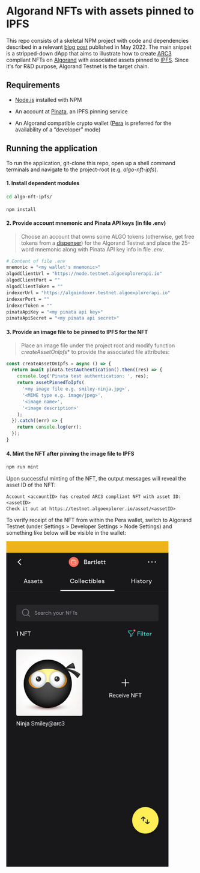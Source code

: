 # Algorand NFTs with assets pinned to IPFS

This repo consists of a skeletal NPM project with code and dependencies described in a relevant [blog post](https://blog.genuine.com/2022/05/algorand-nfts-with-ipfs-assets/) published in May 2022.  The main snippet is a stripped-down dApp that aims to illustrate how to create [ARC3](https://github.com/algorandfoundation/ARCs/blob/main/ARCs/arc-0003.md) compliant NFTs on [Algorand](https://www.algorand.com/) with associated assets pinned to [IPFS](https://ipfs.io/).  Since it's for R&D purpose, Algorand Testnet is the target chain.

## Requirements

* [Node.js](https://nodejs.org/) installed with NPM

* An account at [Pinata](https://www.pinata.cloud/), an IPFS pinning service

* An Algorand compatible crypto wallet ([Pera](https://perawallet.app/) is preferred for the availability of a “developer” mode)

## Running the application

To run the application, git-clone this repo, open up a shell command terminals and navigate to the project-root (e.g. *algo-nft-ipfs*).

#### 1. Install dependent modules

```bash
cd algo-nft-ipfs/

npm install
```

#### 2. Provide account mnemonic and Pinata API keys (in file .env)

> Choose an account that owns some ALGO tokens (otherwise, get free tokens from a [dispenser](https://dispenser.testnet.aws.algodev.network/)) for the Algorand Testnet and place the 25-word mnemonic along with Pinata API key info in file *.env*.

```bash
# Content of file .env
mnemonic = "<my wallet's mnemonic>"
algodClientUrl = "https://node.testnet.algoexplorerapi.io"
algodClientPort = ""
algodClientToken = ""
indexerUrl = "https://algoindexer.testnet.algoexplorerapi.io"
indexerPort = ""
indexerToken = ""
pinataApiKey = "<my pinata api key>"
pinataApiSecret = "<my pinata api secret>"
```

#### 3. Provide an image file to be pinned to IPFS for the NFT

> Place an image file under the project root and modify function *createAssetOnIpfs** to provide the associated file attributes:

```javascript
const createAssetOnIpfs = async () => {
  return await pinata.testAuthentication().then((res) => {
    console.log('Pinata test authentication: ', res);
    return assetPinnedToIpfs(
      '<my image file e.g. smiley-ninja.jpg>',
      '<MIME type e.g. image/jpeg>',
      '<image name>',
      '<image description>'
    );
  }).catch((err) => {
    return console.log(err);
  });
}
```

#### 4. Mint the NFT after pinning the image file to IPFS

```bash
npm run mint
```

Upon successful minting of the NFT, the output messages will reveal the asset ID of the NFT:

```
Account <accountID> has created ARC3 compliant NFT with asset ID: <assetID>
Check it out at https://testnet.algoexplorer.io/asset/<assetID>
```

To verify receipt of the NFT from within the Pera wallet, switch to Algorand Testnet (under Settings > Developer Settings > Node Settings) and something like below will be visible in the wallet:

<img src="pera-nft_ninja-similey-1.png" alt="drawing" width="432" />
